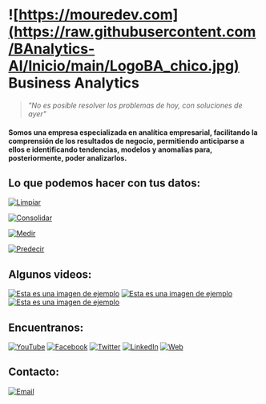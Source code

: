 # ![https://mouredev.com](https://raw.githubusercontent.com/BAnalytics-AI/Inicio/main/LogoBA_chico.jpg) Business Analytics
> _"No es posible resolver los problemas de hoy, con soluciones de ayer"_

#### Somos una empresa especializada en analítica empresarial, facilitando la comprensión de los resultados de negocio, permitiendo anticiparse a ellos e identificando tendencias, modelos y anomalías para, posteriormente, poder analizarlos.

## Lo que podemos hacer con tus datos:
[![Limpiar](https://img.shields.io/static/v1?label=Limpiar&message=Data_Quality&color=<COLOR>)]()

[![Consolidar](https://img.shields.io/static/v1?label=Consolidar&message=Data_Management&color=<COLOR>)]()

[![Medir](https://img.shields.io/static/v1?label=Medir&message=Descriptive_Analytics&color=<COLOR>)]()

[![Predecir](https://img.shields.io/static/v1?label=Predecir&message=Advanced_Analytics&color=<COLOR>)]()


## Algunos videos:
[![Esta es una imagen de ejemplo](https://raw.githubusercontent.com/BAnalytics-AI/Inicio/main/Video0.jpg)](https://youtu.be/LFJoj5zR99c) 
[![Esta es una imagen de ejemplo](https://raw.githubusercontent.com/BAnalytics-AI/Inicio/main/Video1.jpg)](https://youtu.be/jdqIB6sXJj8) 
[![Esta es una imagen de ejemplo](https://raw.githubusercontent.com/BAnalytics-AI/Inicio/main/Video2.jpg)](https://youtu.be/nCSE8kpiysk) 

## Encuentranos:
[![YouTube](https://img.shields.io/badge/YouTube-Business_Analytics-FF0000?style=for-the-badge&logo=youtube&logoColor=white&labelColor=101010)](https://www.youtube.com/channel/UCKAk_1VH1lOGS4FWOtqrjWA)
[![Facebook](https://img.shields.io/badge/Facebook-@SolutionsBA-1877F2?style=for-the-badge&logo=facebook&logoColor=white&labelColor=101010)](https://www.facebook.com/SolutionsBA)
[![Twitter](https://img.shields.io/badge/Twitter-@SolutionsBA-1DA1F2?style=for-the-badge&logo=twitter&logoColor=white&labelColor=101010)](https://twitter.com/SolutionsBA)
[![LinkedIn](https://img.shields.io/badge/LinkedIn-Business_Analytics-0077B5?style=for-the-badge&logo=linkedin&logoColor=white&labelColor=101010)](https://www.linkedin.com/company/geobusinessanalytics)
[![Web](https://img.shields.io/badge/My_Website-BusinessAnalytics.solutions-14a1f0?style=for-the-badge&logo=dev.to&logoColor=white&labelColor=101015)](https://businessanalytics.solutions/)

## Contacto:
[![Email](https://img.shields.io/badge/info@businessanalytics.solutions-D14836?style=for-the-badge&logo=gmail&logoColor=white&labelColor=101010)](mailto:info@businessanalytics.solutions)
